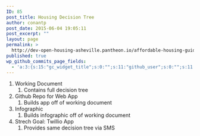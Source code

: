 ```yaml
---
ID: 85
post_title: Housing Decision Tree
author: conantp
post_date: 2015-06-04 19:05:11
post_excerpt: ""
layout: page
permalink: >
  http://dev-open-housing-asheville.pantheon.io/affordable-housing-guide-for-renters/housing-decision-tree/
published: true
wp_github_commits_page_fields:
  - 'a:3:{s:15:"gc_widget_title";s:0:"";s:11:"github_user";s:0:"";s:11:"github_repo";s:0:"";}'
---
```

<ol>
	<li>Working Document
<ol>
	<li>Contains full decision tree</li>
</ol>
</li>
	<li>Github Repo for Web App
<ol>
	<li>Builds app off of working document</li>
</ol>
</li>
	<li>Infographic
<ol>
	<li>Builds infographic off of working document</li>
</ol>
</li>
	<li>Strech Goal: Twillio App
<ol>
	<li>Provides same decision tree via SMS</li>
</ol>
</li>
</ol>
&nbsp;